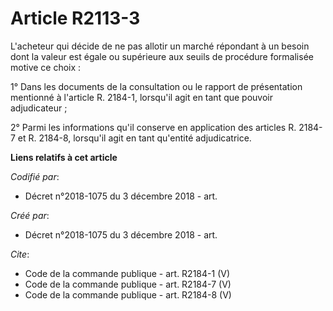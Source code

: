 # Article R2113-3

L'acheteur qui décide de ne pas allotir un marché répondant à un besoin dont la valeur est égale ou supérieure aux seuils de
procédure formalisée motive ce choix : 

1° Dans les documents de la consultation ou le rapport de présentation mentionné à l'article R. 2184-1, lorsqu'il agit en
tant que pouvoir adjudicateur ; 

2° Parmi les informations qu'il conserve en application des articles R. 2184-7 et R. 2184-8, lorsqu'il agit en tant qu'entité
adjudicatrice.

**Liens relatifs à cet article**

_Codifié par_:

  - Décret n°2018-1075 du 3 décembre 2018 - art.

_Créé par_:

  - Décret n°2018-1075 du 3 décembre 2018 - art.

_Cite_:

  - Code de la commande publique - art. R2184-1 (V)
  - Code de la commande publique - art. R2184-7 (V)
  - Code de la commande publique - art. R2184-8 (V)
